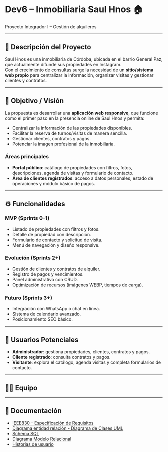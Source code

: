 # Dev6 – Inmobiliaria Saul Hnos 🏠  
Proyecto Integrador I – Gestión de alquileres

---

## 📌 Descripción del Proyecto
Saul Hnos es una inmobiliaria de Córdoba, ubicada en el barrio General Paz, que actualmente difunde sus propiedades en Instagram.  
Con el crecimiento de consultas surge la necesidad de un **sitio/sistema web propio** para centralizar la información, organizar visitas y gestionar clientes y contratos.

---

## 🎯 Objetivo / Visión
La propuesta es desarrollar una **aplicación web responsive**, que funcione como el primer paso en la presencia online de Saul Hnos y permita:  
- Centralizar la información de las propiedades disponibles.  
- Facilitar la reserva de turnos/visitas de manera sencilla.  
- Gestionar clientes, contratos y pagos.  
- Potenciar la imagen profesional de la inmobiliaria.  

### Áreas principales
- **Portal público**: catálogo de propiedades con filtros, fotos, descripciones, agenda de visitas y formulario de contacto.  
- **Área de clientes registrados**: acceso a datos personales, estado de operaciones y módulo básico de pagos.

---

## ⚙️ Funcionalidades

### MVP (Sprints 0–1)
- Listado de propiedades con filtros y fotos.  
- Detalle de propiedad con descripción.  
- Formulario de contacto y solicitud de visita.  
- Menú de navegación y diseño responsive.

### Evolución (Sprints 2+)
- Gestión de clientes y contratos de alquiler.  
- Registro de pagos y vencimientos.  
- Panel administrativo con CRUD.  
- Optimización de recursos (imágenes WEBP, tiempos de carga).

### Futuro (Sprints 3+)
- Integración con WhatsApp o chat en línea.  
- Sistema de calendario avanzado.  
- Posicionamiento SEO básico.

---

## 👥 Usuarios Potenciales
- **Administrador**: gestiona propiedades, clientes, contratos y pagos.  
- **Cliente registrado**: consulta contratos y pagos.  
- **Visitante**: explora el catálogo, agenda visitas y completa formularios de contacto.

---

## 👨‍💻 Equipo
---

## 📂 Documentación
- [IEEE830 – Especificación de Requisitos](./docs/IEEE830.pdf)  
- [Diagrama entidad relación - Diagrama de Clases UML](./docs/DER%20y%20Diagrama%20de%20clase.pdf)  
- [Schema SQL](docs/schema.sql)
- [Diagrama Modelo Relacional](https://github.com/Proyecto-DFNVV/Dev6/blob/main/docs/Diagrama%20Modelo%20Relacional.png)
- [Historias de usuario](https://github.com/Proyecto-DFNVV/Dev6/blob/Develop/docs/Historias%20Usuario%20dev6.xlsx)